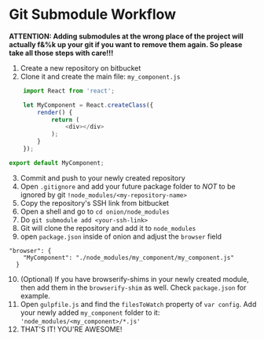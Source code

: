 # Git Submodule Workflow

**ATTENTION: Adding submodules at the wrong place of the project will actually f&%k up your git if you want to remove them again. So please take all those steps with care!!!**

1. Create a new repository on bitbucket
2. Clone it and create the main file: `my_component.js`
```javascript
    import React from 'react';

    let MyComponent = React.createClass({
        render() {
            return (
                <div></div>
            );
        }
    });

export default MyComponent;
```

3. Commit and push to your newly created repository
4. Open `.gitignore` and add your future package folder to *NOT* to be ignored by git `!node_modules/<my-repository-name>`
5. Copy the repository's SSH link from bitbucket
6. Open a shell and go to `cd onion/node_modules`
7. Do `git submodule add <your-ssh-link>`
8. Git will clone the repository and add it to `node_modules`
9. open `package.json` inside of onion and adjust the `browser` field
```
"browser": {
    "MyComponent": "./node_modules/my_component/my_component.js"
  }
```
10. (Optional) If you have browserify-shims in your newly created module, then add them in the `browserify-shim` as well. Check `package.json` for example.
11. Open `gulpfile.js` and find the `filesToWatch` property of `var config`. Add your newly added `my_component` folder to it: `'node_modules/<my_component>/*.js'`
12. THAT'S IT! YOU'RE AWESOME!
